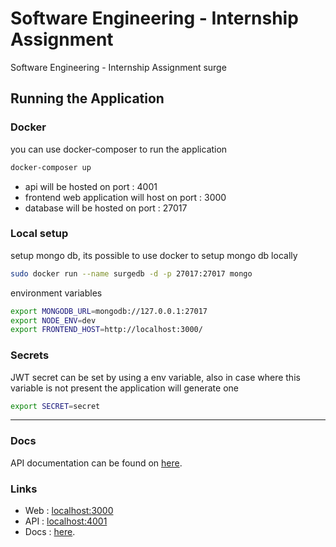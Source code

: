 # Software Engineering - Internship Assignment

Software Engineering - Internship Assignment surge

## Running the Application

### Docker

you can use docker-composer to run the application

```bash
docker-composer up
```
- api will be hosted on port : 4001
- frontend web application will host on port : 3000
- database will be hosted on port : 27017


### Local setup

setup mongo db, its possible to use docker to setup mongo db locally

```bash
sudo docker run --name surgedb -d -p 27017:27017 mongo
```
environment variables

```bash
export MONGODB_URL=mongodb://127.0.0.1:27017
export NODE_ENV=dev
export FRONTEND_HOST=http://localhost:3000/
```

### Secrets

JWT secret can be set by using a env variable, also in case where this variable is not present the application
will generate one 

```bash
export SECRET=secret
```

---

### Docs

API documentation can be found on [here](https://documenter.getpostman.com/view/15892759/UzJJucyC#2ad25e08-7d99-4841-a68e-4d5d39438308).

### Links

- Web : [localhost:3000](http://localhost:3000)
- API : [localhost:4001](http://localhost:4001)
- Docs : [here](https://documenter.getpostman.com/view/15892759/UzJJucyC#2ad25e08-7d99-4841-a68e-4d5d39438308).
